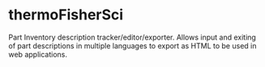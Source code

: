 # thermoFisherSci
Part Inventory description tracker/editor/exporter.  Allows input and exiting of part descriptions in multiple languages to export as HTML to be used in web applications.
